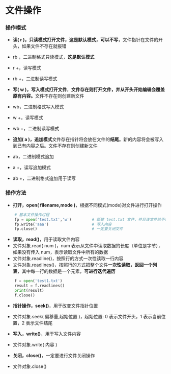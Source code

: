 # 文件操作

### 操作模式

*  **读( r )，只读模式打开文件，这是默认模式，可以不写**，文件指针在文件的开头，如果文件不存在就报错
  * rb ，二进制格式只读模式，**这是默认模式**
  * r +，读写模式
  * rb +，二进制读写模式

              
*  **写( w )，写入模式打开文件**，**文件存在则打开文件，并从开头开始编辑会覆盖原有内容。**⽂件不存在则创建新文件
  * wb，二进制格式写入模式
  * w +，读写模式
  * wb +，二进制读写模式
  
  
*  **追加( a )，追加模式**文件存在指针将会放在文件的**结尾**。新的内容将会被写入到已有内容之后。文件不存在则创建新⽂件
  * ab，二进制模式追加
  * a +，读写追加模式
  * ab +，二进制格式追加用于读写

### 操作方法
*  **打开，open( filename,mode )**，根据不同模式(mode)对文件进行打开操作

```python
    # 基本文件操作过程
    fp = open('test.txt','w')         # 新建 test.txt 文件，并且该文件给予操作模式，赋值于一个变量
    fp.write('aaa')                   # 写入内容
    fp.close()                        # 一定要关闭文件

```


*  **读取，read()**，用于读取文件内容
  * 文件对象.read( num )，num 表示从文件中读取数据的长度（单位是字节），如果没有传入 num，表示读取文件中所有的数据
  * 文件对象.readline()，按照行的方式一次性读取一行内容
  * 文件对象.readlines()，按照行的方式把整个文件**一次性读取，返回一个列表**，其中每一行的数据是一个元素，**可进行迭代遍历**



```python
    f = open('test1.txt')
    result = f.readlines()
    print(result)
    f.close()

```  

*  **指针操作，seek()**，用于改变文件指针位置
  *  文件对象.seek( 偏移量,起始位置 )，起始位置: 0 表示文件开头，1 表示当前位置，2 表示文件结尾
    

*  **写入，write()**，用于写入文件内容
  *  文件对象.write( 内容 )
 
    
*  **关闭，close()**，一定要进行文件关闭操作
  *  文件对象.close()





